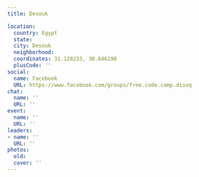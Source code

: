 ```yaml
---
title: Desouk

location:
  country: Egypt
  state: 
  city: Desouk
  neighborhood: 
  coordinates: 31.128233, 30.646198
  plusCode: ''
social:
  name: Facebook
  URL: https://www.facebook.com/groups/free.code.camp.disuq
chat:
  name: ''
  URL: ''
event:
  name: ''
  URL: ''
leaders:
- name: ''
  URL: ''
photos:
  old: 
  cover: ''
---
```

